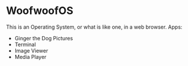# WoofwoofOS
This is an Operating System, or what is like one, in a web browser.
Apps:
* Ginger the Dog Pictures
* Terminal
* Image Viewer
* Media Player


